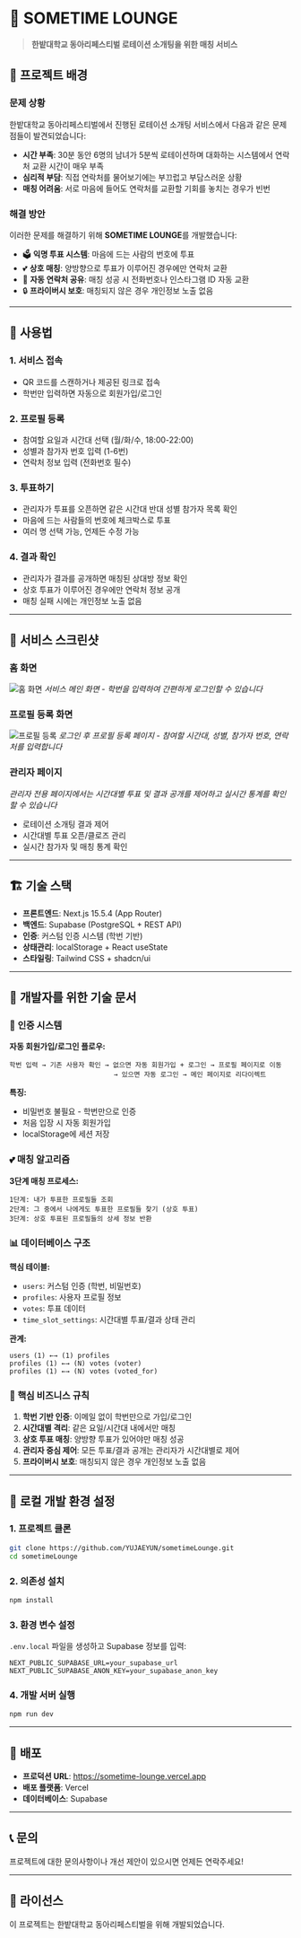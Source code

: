# 🌙 SOMETIME LOUNGE

> **한밭대학교 동아리페스티벌 로테이션 소개팅을 위한 매칭 서비스**

## 📖 프로젝트 배경

### 문제 상황

한밭대학교 동아리페스티벌에서 진행된 로테이션 소개팅 서비스에서 다음과 같은 문제점들이 발견되었습니다:

- **시간 부족**: 30분 동안 6명의 남녀가 5분씩 로테이션하며 대화하는 시스템에서 연락처 교환 시간이 매우 부족
- **심리적 부담**: 직접 연락처를 물어보기에는 부끄럽고 부담스러운 상황
- **매칭 어려움**: 서로 마음에 들어도 연락처를 교환할 기회를 놓치는 경우가 빈번

### 해결 방안

이러한 문제를 해결하기 위해 **SOMETIME LOUNGE**를 개발했습니다:

- 🗳️ **익명 투표 시스템**: 마음에 드는 사람의 번호에 투표
- 💕 **상호 매칭**: 양방향으로 투표가 이루어진 경우에만 연락처 교환
- 📱 **자동 연락처 공유**: 매칭 성공 시 전화번호나 인스타그램 ID 자동 교환
- 🔒 **프라이버시 보호**: 매칭되지 않은 경우 개인정보 노출 없음

---

## 🚀 사용법

### 1. 서비스 접속

- QR 코드를 스캔하거나 제공된 링크로 접속
- 학번만 입력하면 자동으로 회원가입/로그인

### 2. 프로필 등록

- 참여할 요일과 시간대 선택 (월/화/수, 18:00-22:00)
- 성별과 참가자 번호 입력 (1-6번)
- 연락처 정보 입력 (전화번호 필수)

### 3. 투표하기

- 관리자가 투표를 오픈하면 같은 시간대 반대 성별 참가자 목록 확인
- 마음에 드는 사람들의 번호에 체크박스로 투표
- 여러 명 선택 가능, 언제든 수정 가능

### 4. 결과 확인

- 관리자가 결과를 공개하면 매칭된 상대방 정보 확인
- 상호 투표가 이루어진 경우에만 연락처 정보 공개
- 매칭 실패 시에는 개인정보 노출 없음

---

## 📱 서비스 스크린샷

### 홈 화면

![홈 화면](./1.png)
_서비스 메인 화면 - 학번을 입력하여 간편하게 로그인할 수 있습니다_

### 프로필 등록 화면

![프로필 등록](./2.png)
_로그인 후 프로필 등록 페이지 - 참여할 시간대, 성별, 참가자 번호, 연락처를 입력합니다_

### 관리자 페이지

_관리자 전용 페이지에서는 시간대별 투표 및 결과 공개를 제어하고 실시간 통계를 확인할 수 있습니다_

- 로테이션 소개팅 결과 제어
- 시간대별 투표 오픈/클로즈 관리
- 실시간 참가자 및 매칭 통계 확인

---

## 🏗️ **기술 스택**

- **프론트엔드**: Next.js 15.5.4 (App Router)
- **백엔드**: Supabase (PostgreSQL + REST API)
- **인증**: 커스텀 인증 시스템 (학번 기반)
- **상태관리**: localStorage + React useState
- **스타일링**: Tailwind CSS + shadcn/ui

---

## 🔧 개발자를 위한 기술 문서

### 🔐 **인증 시스템**

**자동 회원가입/로그인 플로우:**

```
학번 입력 → 기존 사용자 확인 → 없으면 자동 회원가입 + 로그인 → 프로필 페이지로 이동
                          → 있으면 자동 로그인 → 메인 페이지로 리다이렉트
```

**특징:**

- 비밀번호 불필요 - 학번만으로 인증
- 처음 입장 시 자동 회원가입
- localStorage에 세션 저장

### 💕 **매칭 알고리즘**

**3단계 매칭 프로세스:**

```
1단계: 내가 투표한 프로필들 조회
2단계: 그 중에서 나에게도 투표한 프로필들 찾기 (상호 투표)
3단계: 상호 투표된 프로필들의 상세 정보 반환
```

### 📊 **데이터베이스 구조**

**핵심 테이블:**

- `users`: 커스텀 인증 (학번, 비밀번호)
- `profiles`: 사용자 프로필 정보
- `votes`: 투표 데이터
- `time_slot_settings`: 시간대별 투표/결과 상태 관리

**관계:**

```
users (1) ←→ (1) profiles
profiles (1) ←→ (N) votes (voter)
profiles (1) ←→ (N) votes (voted_for)
```

### 🎯 **핵심 비즈니스 규칙**

1. **학번 기반 인증**: 이메일 없이 학번만으로 가입/로그인
2. **시간대별 격리**: 같은 요일/시간대 내에서만 매칭
3. **상호 투표 매칭**: 양방향 투표가 있어야만 매칭 성공
4. **관리자 중심 제어**: 모든 투표/결과 공개는 관리자가 시간대별로 제어
5. **프라이버시 보호**: 매칭되지 않은 경우 개인정보 노출 없음

---

## 🚀 로컬 개발 환경 설정

### 1. 프로젝트 클론

```bash
git clone https://github.com/YUJAEYUN/sometimeLounge.git
cd sometimeLounge
```

### 2. 의존성 설치

```bash
npm install
```

### 3. 환경 변수 설정

`.env.local` 파일을 생성하고 Supabase 정보를 입력:

```env
NEXT_PUBLIC_SUPABASE_URL=your_supabase_url
NEXT_PUBLIC_SUPABASE_ANON_KEY=your_supabase_anon_key
```

### 4. 개발 서버 실행

```bash
npm run dev
```

---

## 📱 배포

- **프로덕션 URL**: https://sometime-lounge.vercel.app
- **배포 플랫폼**: Vercel
- **데이터베이스**: Supabase

---

## 📞 문의

프로젝트에 대한 문의사항이나 개선 제안이 있으시면 언제든 연락주세요!

---

## 📄 라이선스

이 프로젝트는 한밭대학교 동아리페스티벌을 위해 개발되었습니다.
